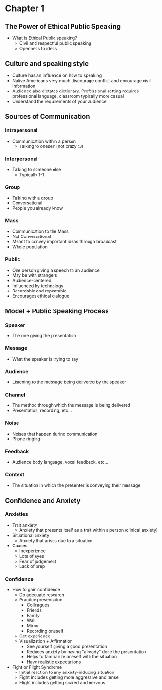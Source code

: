 # Chapter 1

## The Power of Ethical Public Speaking
* What is Ethical Public speaking?
    * Civil and respectful public speaking
    * Openness to ideas

## Culture and speaking style
* Culture has an influence on how to speaking
* Native Americans very much discourage conflict and encourage civil information
* Audience also dictates dictionary. Professional setting requires professional language, classroom typically more casual
* Understand the requirements of your audience

## Sources of Communication
### Intrapersonal
* Communication within a person
    * Talking to oneself (not crazy :3)
### Interpersonal
* Talking to someone else
    * Typically 1-1
### Group
* Talking with a group
* Conversational
* People you already know
### Mass
* Communication to the Mass
* Not Conversational
* Meant to convey important ideas through broadcast
* Whole population
### Public
* One person giving a speech to an audience
* May be with strangers
* Audience-centered
* Influenced by technology
* Recordable and repeatable
* Encourages ethical dialogue

## Model + Public Speaking Process
### Speaker
* The one giving the presentation
### Message
* What the speaker is trying to say
### Audience
* Listening to the message being delivered by the speaker
### Channel
* The method through which the message is being delivered
* Presentation, recording, etc...
### Noise
* Noises that happen during communication
* Phone ringing
### Feedback
* Audience body language, vocal feedback, etc...
### Context
* The situation in which the presenter is conveying their message

## Confidence and Anxiety
### Anxieties
* Trait anxiety
    * Anxiety that presents itself as a trait within a person (clinical anxiety)
* Situational anxiety
    * Anxiety that arises due to a situation
* Causes
    * Inexperience
    * Lots of eyes
    * Fear of judgement
    * Lack of prep
### Confidence
* How to gain confidence
    * Do adequate research
    * Practice presentation
        * Colleagues
        * Friends
        * Family
        * Wall
        * Mirror
        * Recording oneself
    * Get experience
    * Visualization + Affirmation
        * See yourself giving a good presentation
        * Reduces anxiety by having "already" done the presentation
        * Helps to familiarize oneself with the situation
        * Have realistic expectations
* Fight or Flight Syndrome
    * Initial reaction to any anxiety-inducing situation
    * Fight includes getting more aggressive and tense
    * Flight includes getting scared and nervous
